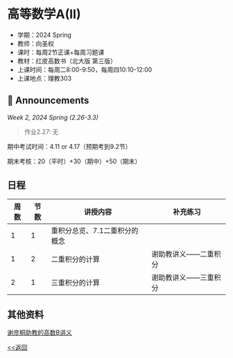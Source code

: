 # 高等数学A(II)

* 学期：2024 Spring
* 教师：向圣权
* 课时：每周2节正课+每周习题课
* 教材：红皮高数书（北大版 第三版）
* 上课时间：每周二8:00-9:50，每周四10:10-12:00
* 上课地点：理教303

## 📢 Announcements

*Week 2, 2024 Spring (2.26-3.3)*

> 作业2.27: 无

期中考试时间：4.11 or 4.17（预期考到9.2节）

期末考核：20（平时）+30（期中）+50（期末）

## 日程

| 周数 |节数| 讲授内容 | 补充练习 |
| ---- |----| -------- | -------- |
|1|1|重积分总览、7.1二重积分的概念||
|1|2|二重积分的计算|谢助教讲义——二重积分|
|2|1|三重积分的计算|谢助教讲义——三重积分|

## 其他资料

[谢彦桐助教的高数B讲义](https://darkoxie.github.io)

[<<返回](university_courses)